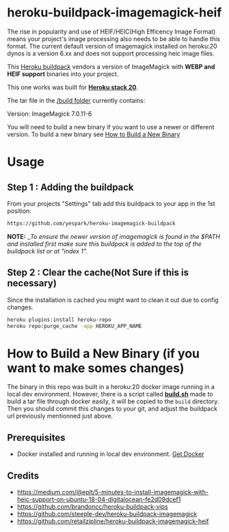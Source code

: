 heroku-buildpack-imagemagick-heif
=================================

The rise in popularity and use of HEIF/HEIC(High Efficency Image Format) means your project's image processing also needs to be able to handle this format.
The current default version of imagemagick installed on heroku:20 dynos is a version 6.xx and does not support processing heic image files.

This [Heroku buildpack](https://devcenter.heroku.com/articles/buildpacks) vendors a version of ImageMagick with **WEBP and HEIF support** binaries into your project.

This one works was built for [**Heroku stack 20**](https://devcenter.heroku.com/articles/stack).

The tar file in the [/build folder](./build) currently contains: 

Version: ImageMagick 7.0.11-6

You will need to build a new binary if you want to use a newer or different version. To build a new binary see [How to Build a New Binary](#how-to-build-a-new-binary)

# Usage
## Step 1 : Adding the buildpack

From your projects "Settings" tab add this buildpack to your app in the 1st position:

```bash
https://github.com/yespark/heroku-imagemagick-buildpack
```
**NOTE:** __To ensure the newer version of imagemagick is found in the $PATH and installed first make sure this buildpack is added to the top of the buildpack list or at "index 1"._


## Step 2 : Clear the cache(__Not Sure if this is necessary__)
Since the installation is cached you might want to clean it out due to config changes.

```bash
heroku plugins:install heroku-repo
heroku repo:purge_cache -app HEROKU_APP_NAME
```

# How to Build a New Binary (if you want to make somes changes)

The binary in this repo was built in a heroku:20 docker image running in a local dev environment.
However, there is a script called [**build.sh**](./build.sh) made to build a tar file through docker easily, it will be copied to the `build` directory. Then you should commit this changes to your git, and adjust the buildpack url previously mentionned just above.

## Prerequisites

- Docker installed and running in local dev environment. [Get Docker](https://docs.docker.com/get-docker/)
## Credits
- https://medium.com/@eplt/5-minutes-to-install-imagemagick-with-heic-support-on-ubuntu-18-04-digitalocean-fe2d09dcef1
- https://github.com/brandoncc/heroku-buildpack-vips
- https://github.com/steeple-dev/heroku-buildpack-imagemagick
- https://github.com/retailzipline/heroku-buildpack-imagemagick-heif
